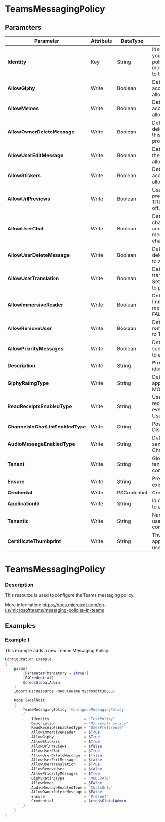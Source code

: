 ﻿# TeamsMessagingPolicy

## Parameters

| Parameter | Attribute | DataType | Description | Allowed Values |
| --- | --- | --- | --- | --- |
| **Identity** | Key | String | Identity for the teams messaging policy you're modifying. To modify the global policy, use this syntax: -Identity global. To modify a per-user policy, use syntax similar to this: -Identity TeamsMessagingPolicy. ||
| **AllowGiphy** | Write | Boolean | Determines whether a user is allowed to access and post Giphys. Set this to TRUE to allow. Set this FALSE to prohibit. ||
| **AllowMemes** | Write | Boolean | Determines whether a user is allowed to access and post memes. Set this to TRUE to allow. Set this FALSE to prohibit. ||
| **AllowOwnerDeleteMessage** | Write | Boolean | Determines whether owners are allowed to delete all the messages in their team. Set this to TRUE to allow. Set this to FALSE to prohibit. ||
| **AllowUserEditMessage** | Write | Boolean | Determines whether a user is allowed to edit their own messages. Set this to TRUE to allow. Set this to FALSE to prohibit. ||
| **AllowStickers** | Write | Boolean | Determines whether a user is allowed to access and post stickers. Set this to TRUE to allow. Set this FALSE to prohibit. ||
| **AllowUrlPreviews** | Write | Boolean | Use this setting to turn automatic URL previewing on or off in messages. Set this to TRUE to turn on. Set this to FALSE to turn off. ||
| **AllowUserChat** | Write | Boolean | Determines whether a user is allowed to chat. Set this to TRUE to allow a user to chat across private chat, group chat and in meetings. Set this to FALSE to prohibit all chat. ||
| **AllowUserDeleteMessage** | Write | Boolean | Determines whether a user is allowed to delete their own messages. Set this to TRUE to allow. Set this to FALSE to prohibit. ||
| **AllowUserTranslation** | Write | Boolean | Determines whether a user is allowed to translate messages to their client languages. Set this to TRUE to allow. Set this to FALSE to prohibit. ||
| **AllowImmersiveReader** | Write | Boolean | Determines whether a user is allowed to use Immersive Reader for reading conversation messages. Set this to TRUE to allow. Set this FALSE to prohibit. ||
| **AllowRemoveUser** | Write | Boolean | Determines whether a user is allowed to remove a user from a conversation. Set this to TRUE to allow. Set this FALSE to prohibit. ||
| **AllowPriorityMessages** | Write | Boolean | Determines whether a user is allowed to send priorities messages. Set this to TRUE to allow. Set this FALSE to prohibit. ||
| **Description** | Write | String | Provide a description of your policy to identify purpose of creating it. ||
| **GiphyRatingType** | Write | String | Determines the Giphy content restrictions applicable to a user. Set this to STRICT, MODERATE or NORESTRICTION. |STRICT, MODERATE, NORESTRICTION|
| **ReadReceiptsEnabledType** | Write | String | Use this setting to specify whether read receipts are user controlled, enabled for everyone, or disabled. Set this to UserPreference, Everyone or None. |UserPreference, Everyone, None|
| **ChannelsInChatListEnabledType** | Write | String | Possible values are: DisabledUserOverride,EnabledUserOverride. |DisabledUserOverride, EnabledUserOverride|
| **AudioMessageEnabledType** | Write | String | Determines whether a user is allowed to send audio messages. Possible values are: ChatsAndChannels,ChatsOnly,Disabled. |ChatsAndChannels, ChatsOnly, Disabled|
| **Tenant** | Write | String | Globally unique identifier (GUID) of the tenant account whose external user communication policy are being created. ||
| **Ensure** | Write | String | Present ensures the Team Message Policy exists, absent ensures it is removed |Present, Absent|
| **Credential** | Write | PSCredential | Credentials of the Teams Service Admin ||
| **ApplicationId** | Write | String | Id of the Azure Active Directory application to authenticate with. ||
| **TenantId** | Write | String | Name of the Azure Active Directory tenant used for authentication. Format contoso.onmicrosoft.com ||
| **CertificateThumbprint** | Write | String | Thumbprint of the Azure Active Directory application's authentication certificate to use for authentication. ||

# TeamsMessagingPolicy

### Description

This resource is used to configure the Teams messaging policy.

More information: https://docs.microsoft.com/en-us/microsoftteams/messaging-policies-in-teams

## Examples

### Example 1

This example adds a new Teams Messaging Policy.

```powershell
Configuration Example
{
    param(
        [Parameter(Mandatory = $true)]
        [PSCredential]
        $credsGlobalAdmin
    )
    Import-DscResource -ModuleName Microsoft365DSC

    node localhost
    {
        TeamsMessagingPolicy 'ConfigureMessagingPolicy'
        {
            Identity                = "TestPolicy"
            Description             = "My sample policy"
            ReadReceiptsEnabledType = "UserPreference"
            AllowImmersiveReader    = $True
            AllowGiphy              = $True
            AllowStickers           = $True
            AllowUrlPreviews        = $false
            AllowUserChat           = $True
            AllowUserDeleteMessage  = $false
            AllowUserEditMessage    = $false
            AllowUserTranslation    = $True
            AllowRemoveUser         = $false
            AllowPriorityMessages   = $True
            GiphyRatingType         = "MODERATE"
            AllowMemes              = $False
            AudioMessageEnabledType = "ChatsOnly"
            AllowOwnerDeleteMessage = $False
            Ensure                  = "Present"
            Credential              = $credsGlobalAdmin
        }
    }
}
```


